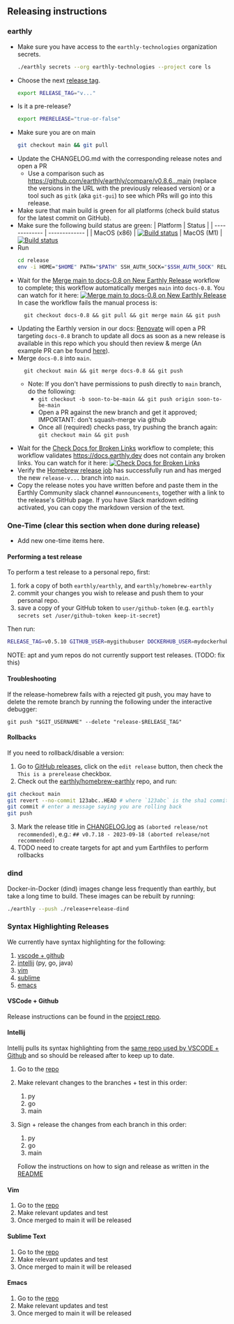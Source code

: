 ## Releasing instructions

### earthly
* Make sure you have access to the `earthly-technologies` organization secrets.
  ```bash
  ./earthly secrets --org earthly-technologies --project core ls
  ```
* Choose the next [release tag](https://github.com/earthly/earthly/releases).
  ```bash
  export RELEASE_TAG="v..."
  ```
* Is it a pre-release?
  ```bash
  export PRERELEASE="true-or-false"
  ```
* Make sure you are on main
  ```bash
  git checkout main && git pull
  ```
* Update the CHANGELOG.md with the corresponding release notes and open a PR
  * Use a comparison such as https://github.com/earthly/earthly/compare/v0.8.6...main (replace the versions in the URL with the previously released version) or a tool such as `gitk` (aka `git-gui`) to see which PRs will go into this release.
* Make sure that main build is green for all platforms (check build status for the latest commit on GitHub).
* Make sure the following build status are green:
  | Platform      | Status        |
  | ------------- | ------------- |
  | MacOS (x86)   | [![Build status](https://badge.buildkite.com/cc0627732806ab3b76cf13b02c498658b851056242ec28f62d.svg)](https://buildkite.com/earthly-technologies/earthly-mac-scheduled)
  | MacOS (M1)    | [![Build status](https://badge.buildkite.com/10a7331b2032fcc9f7f311c5218d12c1a18c317cd7fc9270ba.svg)](https://buildkite.com/earthly-technologies/earthly-m1-scheduled)
* Run
  ```bash
  cd release
  env -i HOME="$HOME" PATH="$PATH" SSH_AUTH_SOCK="$SSH_AUTH_SOCK" RELEASE_TAG="$RELEASE_TAG" USER="$USER" PRERELEASE="$PRERELEASE" ./release.sh
  ```
* Wait for the [Merge main to docs-0.8 on New Earthly Release](../.github/workflows/release-merge-docs.yml) workflow to complete; this workflow automatically merges `main` into `docs-0.8`. You can watch for it here: [![Merge main to docs-0.8 on New Earthly Release](https://github.com/earthly/earthly/actions/workflows/release-merge-docs.yml/badge.svg)](https://github.com/earthly/earthly/actions/workflows/release-merge-docs.yml)
In case the workflow fails the manual process is:
  ```shell
    git checkout docs-0.8 && git pull && git merge main && git push
    ```
* Updating the Earthly version in our docs:
  [Renovate](https://www.mend.io/renovate/) will open a PR targeting `docs-0.8` branch to update all docs as soon as a new release is available in this repo which you should then review & merge (An example PR can be found [here](https://github.com/earthly/earthly/pull/3285/files)).
* Merge `docs-0.8` into `main`.
  ```shell
    git checkout main && git merge docs-0.8 && git push
    ```
  * Note: If you don't have permissions to push directly to `main` branch, do the following:
    * `git checkout -b soon-to-be-main && git push origin soon-to-be-main`
    * Open a PR against the new branch and get it approved; IMPORTANT: don't squash-merge via github
    * Once all (required) checks pass, try pushing the branch again:
    `git checkout main && git push`

<!-- vale HouseStyle.Spelling = YES -->
* Wait for the [Check Docs for Broken Links](../.github/workflows/docs-checks-links.yml) workflow to complete; this workflow validates https://docs.earthly.dev does not contain any broken links. You can watch for it here: [![Check Docs for Broken Links](https://github.com/earthly/earthly/actions/workflows/docs-checks-links.yml/badge.svg?event=push)](https://github.com/earthly/earthly/actions/workflows/docs-checks-links.yml)
* Verify the [Homebrew release job](https://github.com/earthly/homebrew-earthly) has successfully run and has merged the new `release-v...` branch into `main`.
* Copy the release notes you have written before and paste them in the Earthly Community slack channel `#announcements`, together with a link to the release's GitHub page. If you have Slack markdown editing activated, you can copy the markdown version of the text.

### One-Time (clear this section when done during release)

* Add new one-time items here.

#### Performing a test release

To perform a test release to a personal repo, first:

1. fork a copy of both `earthly/earthly`, and `earthly/homebrew-earthly`
2. commit your changes you wish to release and push them to your personal repo.
3. save a copy of your GitHub token to `user/github-token` (e.g. `earthly secrets set /user/github-token keep-it-secret`)

Then run:

  ```bash
  RELEASE_TAG=v0.5.10 GITHUB_USER=mygithubuser DOCKERHUB_USER=mydockerhubuser EARTHLY_REPO=earthly BREW_REPO=homebrew-earthly GITHUB_SECRET_PATH=user/github-token ./release.sh
  ```

NOTE: apt and yum repos do not currently support test releases. (TODO: fix this)

#### Troubleshooting

If the release-homebrew fails with a rejected git push, you may have to delete the remote branch by running the following under the interactive debugger:

    git push "$GIT_USERNAME" --delete "release-$RELEASE_TAG"

#### Rollbacks

If you need to rollback/disable a version:

1. Go to [GitHub releases](https://github.com/earthly/earthly/releases), click on the `edit release` button, then check the `This is a prerelease` checkbox.
2. Check out the [earthly/homebrew-earthly](https://github.com/earthly/homebrew-earthly) repo, and run:
```bash
git checkout main
git revert --no-commit 123abc..HEAD # where `123abc` is the sha1 commit to roll back to
git commit # enter a message saying you are rolling back
git push
```
3. Mark the release title in [CHANGELOG.log](../CHANGELOG.md) as `(aborted release/not recommended)`, e.g.:
`## v0.7.18 - 2023-09-18 (aborted release/not recommended)`
4. TODO need to create targets for apt and yum Earthfiles to perform rollbacks

### dind

Docker-in-Docker (dind) images change less frequently than earthly, but take a long time to build.
These images can be rebuilt by running:

  ```bash
  ./earthly --push ./release+release-dind
  ```

### Syntax Highlighting Releases

We currently have syntax highlighting for the following:
1. [vscode + github](https://github.com/earthly/earthfile-grammar)
1. [intellij](https://github.com/earthly/earthly-intellij-plugin) (py, go, java)
1. [vim](https://github.com/earthly/earthly.vim)
1. [sublime](https://github.com/earthly/sublimetext-earthly-syntax)
1. [emacs](https://github.com/earthly/earthly-emacs)


#### VSCode + Github

Release instructions can be found in the [project repo](https://github.com/earthly/earthfile-grammar#how-to-release).

#### Intellij

Intellij pulls its syntax highlighting from the [same repo used by VSCODE + Github](https://github.com/earthly/earthfile-grammar) and so should be released after to keep up to date.

1. Go to the [repo](https://github.com/earthly/earthfile-grammar)
1. Make relevant changes to the branches + test in this order:
    1. py
    1. go
    1. main
1. Sign + release the changes from each branch in this order:
    1. py
    1. go
    1. main

    Follow the instructions on how to sign and release as written in the [README](https://github.com/earthly/earthly-intellij-plugin#signing-requires-earthly-technologies-org-membership)

#### Vim

1. Go to the [repo](https://github.com/earthly/earthly.vim)
1. Make relevant updates and test
1. Once merged to main it will be released

#### Sublime Text

1. Go to the [repo](https://github.com/earthly/sublimetext-earthly-syntax)
1. Make relevant updates and test
1. Once merged to main it will be released

#### Emacs

1. Go to the [repo](https://github.com/earthly/earthly-emacs)
1. Make relevant updates and test
1. Once merged to main it will be released
